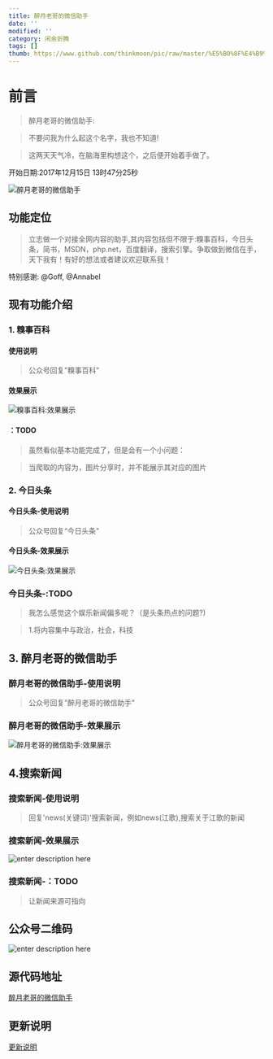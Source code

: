 ```yaml
---
title: 醉月老哥的微信助手
date: ''
modified: ''
category: 闲余折腾
tags: []
thumb: https://www.github.com/thinkmoon/pic/raw/master/%E5%B0%8F%E4%B9%A6%E5%8C%A0/%E9%86%89%E6%9C%88%E8%80%81%E5%93%A5%E7%9A%84%E5%BE%AE%E4%BF%A1%E5%8A%A9%E6%89%8B%20900%C3%97500px.jpg
---
```



# 前言

> 醉月老哥的微信助手:
> 不要问我为什么起这个名字，我也不知道!
> 这两天天气冷，在脑海里构想这个，之后便开始着手做了。
开始日期:2017年12月15日 13时47分25秒

![醉月老哥的微信助手][1]

<!-- more -->

## 功能定位

> 立志做一个对接全网内容的助手,其内容包括但不限于:糗事百科，今日头条，简书，MSDN，php.net，百度翻译，搜索引擎。争取做到微信在手，天下我有！有好的想法或者建议欢迎联系我！

特别感谢: @Goff, @Annabel

## 现有功能介绍

### 1. 糗事百科

#### 使用说明

> 公众号回复"糗事百科"

#### 效果展示

![糗事百科:效果展示][2]

#### ：TODO

> 虽然看似基本功能完成了，但是会有一个小问题：
> 当爬取的内容为，图片分享时，并不能展示其对应的图片

### 2. 今日头条

#### 今日头条-使用说明

> 公众号回复“今日头条"

#### 今日头条-效果展示

![今日头条:效果展示][3]

### 今日头条-:TODO

> 我怎么感觉这个娱乐新闻偏多呢？（是头条热点的问题?)
> 1.将内容集中与政治，社会，科技

## 3. 醉月老哥的微信助手

### 醉月老哥的微信助手-使用说明

> 公众号回复"醉月老哥的微信助手"

### 醉月老哥的微信助手-效果展示

![醉月老哥的微信助手:效果展示][4]

## 4.搜索新闻

### 搜索新闻-使用说明

> 回复'news(关键词)'搜索新闻，例如news(江歌),搜索关于江歌的新闻

### 搜索新闻-效果展示

![enter description here][5]

### 搜索新闻-：TODO

> 让新闻来源可指向


## 公众号二维码

![enter description here][6]

## 源代码地址

[醉月老哥的微信助手][7]

## 更新说明

[更新说明][8]

  [1]: https://www.github.com/thinkmoon/pic/raw/master/%E5%B0%8F%E4%B9%A6%E5%8C%A0/%E9%86%89%E6%9C%88%E8%80%81%E5%93%A5%E7%9A%84%E5%BE%AE%E4%BF%A1%E5%8A%A9%E6%89%8B%20900%C3%97500px.jpg "醉月老哥的微信助手 "
  [2]: https://www.github.com/thinkmoon/pic/raw/master/%E5%B0%8F%E4%B9%A6%E5%8C%A0/%E5%BE%AE%E4%BF%A1%E5%9B%BE%E7%89%87_20171217130827.jpg "微信图片_20171217130827"
  [3]: https://www.github.com/thinkmoon/pic/raw/master/%E5%B0%8F%E4%B9%A6%E5%8C%A0/%E5%BE%AE%E4%BF%A1%E5%9B%BE%E7%89%87_20171217131123.jpg "微信图片_20171217131123"
  [4]: https://www.github.com/thinkmoon/pic/raw/master/%E5%B0%8F%E4%B9%A6%E5%8C%A0/%E5%BE%AE%E4%BF%A1%E5%9B%BE%E7%89%87_20171217134904.jpg "微信图片_20171217134904"
  [5]: https://www.github.com/thinkmoon/pic/raw/master/%E5%B0%8F%E4%B9%A6%E5%8C%A0/%E5%BE%AE%E4%BF%A1%E5%9B%BE%E7%89%87_20171217163923.jpg "微信图片_20171217163923"
  [6]: https://www.github.com/thinkmoon/pic/raw/master/%E5%B0%8F%E4%B9%A6%E5%8C%A0/%E5%85%AC%E4%BC%97%E5%8F%B7%E4%BA%8C%E7%BB%B4%E7%A0%81.jpg "公众号二维码"
  [7]: https://github.com/thinkmoon/WeiXin_helper
  [8]: https://github.com/thinkmoon/WeiXin_helper/blob/master/README.md
